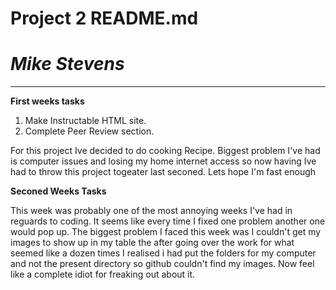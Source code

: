 # Project 2 README.md

# *Mike Stevens*

---

**First weeks tasks**
1. Make Instructable HTML site.
2. Complete Peer Review section.

For this project Ive decided to do cooking Recipe. Biggest problem I've had is computer issues and losing my home internet access so now having Ive had to throw this project togeater last seconed. Lets hope I'm fast enough

**Seconed Weeks Tasks**

This week was probably one of the most annoying weeks I've had in reguards to coding. It seems like every time I fixed one problem another one would pop up. The biggest problem I faced this week was I couldn't get my images to show up in my table the after going over the work for what seemed like a dozen times I realised i had put the folders for my computer and not the present directory so github couldn't find my images. Now feel like a complete idiot for freaking out about it.
